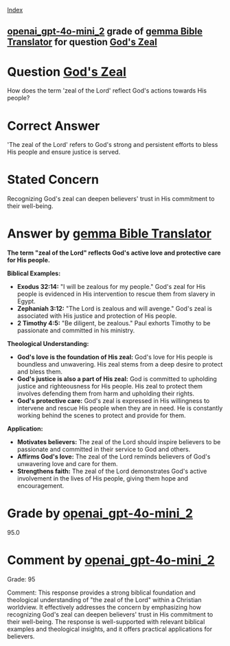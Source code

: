 
[Index](../../../../index.md)
## [openai_gpt-4o-mini_2](../../../grading_models/openai_gpt-4o-mini_2.md) grade of [gemma Bible Translator](../../../answering_models/gemma_Bible_Translator.md) for question [God's Zeal](../../../questions/God_s_Zeal.md)

# Question [God's Zeal](../../../questions/God_s_Zeal.md)
How does the term 'zeal of the Lord' reflect God's actions towards His people?

# Correct Answer
'The zeal of the Lord' refers to God's strong and persistent efforts to bless His people and ensure justice is served.

# Stated Concern
Recognizing God's zeal can deepen believers' trust in His commitment to their well-being.

# Answer by [gemma Bible Translator](../../../answering_models/gemma_Bible_Translator.md)
**The term "zeal of the Lord" reflects God's active love and protective care for His people.**

**Biblical Examples:**

* **Exodus 32:14:** "I will be zealous for my people." God's zeal for His people is evidenced in His intervention to rescue them from slavery in Egypt.
* **Zephaniah 3:12:** "The Lord is zealous and will avenge." God's zeal is associated with His justice and protection of His people.
* **2 Timothy 4:5:** "Be diligent, be zealous." Paul exhorts Timothy to be passionate and committed in his ministry.

**Theological Understanding:**

* **God's love is the foundation of His zeal:** God's love for His people is boundless and unwavering. His zeal stems from a deep desire to protect and bless them.
* **God's justice is also a part of His zeal:** God is committed to upholding justice and righteousness for His people. His zeal to protect them involves defending them from harm and upholding their rights.
* **God's protective care:** God's zeal is expressed in His willingness to intervene and rescue His people when they are in need. He is constantly working behind the scenes to protect and provide for them.

**Application:**

* **Motivates believers:** The zeal of the Lord should inspire believers to be passionate and committed in their service to God and others.
* **Affirms God's love:** The zeal of the Lord reminds believers of God's unwavering love and care for them.
* **Strengthens faith:** The zeal of the Lord demonstrates God's active involvement in the lives of His people, giving them hope and encouragement.

# Grade by [openai_gpt-4o-mini_2](../../../grading_models/openai_gpt-4o-mini_2.md)
95.0

# Comment by [openai_gpt-4o-mini_2](../../../grading_models/openai_gpt-4o-mini_2.md)
Grade: 95

Comment: This response provides a strong biblical foundation and theological understanding of "the zeal of the Lord" within a Christian worldview. It effectively addresses the concern by emphasizing how recognizing God's zeal can deepen believers' trust in His commitment to their well-being. The response is well-supported with relevant biblical examples and theological insights, and it offers practical applications for believers.
